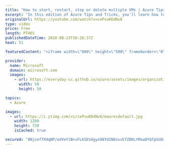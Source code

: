 ```yaml
---
title: "How to start, restart, stop or delete multiple VMs | Azure Tips and Tricks"
excerpt: "In this edition of Azure Tips and Tricks, you'll learn how to quickly start, restart, stop or delete multiple virtual machines (VMs) with just one click. In the Azure portal, watch how you can easily carry out bulk operations to your VMs.  For more tips and tricks, visit: http://azuredev.tips/  Get started"
originalUrl: https://youtube.com/watch?v=cePvuKDdNv8
type: video
price: Free
length: PT46S
publishedDateTime: 2018-08-23T16:26:37Z
heat: 51

featuredContent: "<iframe width=\"800\" height=\"500\" frameborder=\"0\" src=\"https://www.youtube.com/embed/cePvuKDdNv8\" allow=\"accelerometer; autoplay; encrypted-media; gyroscope; picture-in-picture\" allowfullscreen></iframe>"

provider:
  name: Microsoft
  domain: microsoft.com
  images:
    - url: https://everyday-cc.github.io/azure/assets/images/organizations/microsoft.com-50x50.jpg
      width: 50
      height: 50

topics:
  - Azure

images:
  - url: https://i.ytimg.com/vi/cePvuKDdNv8/maxresdefault.jpg
    width: 1280
    height: 720
    isCached: true

secured: "8Njcef7XdqNP/edVeYJB+sFLK5ES4gye98YdINEovvEfZBKLYMxwDYQfpVoD49l2V8o/dtqFo+znlJexMiMwScHfsTrwH/7KH5RD9JI56+F2RAcPG8mEpSFSJ4mogmmENSpNDt1/DIHdFaVZ7oUrGkR0jtxqMHeZe7x6CEu9S3IjC4UL+f+xDdLh0vluVOxFZKr7FMs8RxFBBSmaGuKCo72rOaTVvE+rHtRP7GK0eXkgx1hU6a3L/+Nc5r4l/3jZ3ebYmPsU1jZkIGKaMJyS/WlWSkenqFDrAEG3wR3QEcEa0tTY0XZ8E+iOPuKi56bVYq+K393KWa60gjCiXC5DY8vyPCpKTt/Sizdejwn/zyDjSrZr2CgveLx1DaDdLtfQL4PLaC7C6PV4VNyfv0huYJOMRPfpsGoBkehfmi8VqIU=;LcBhwTFTm2gxAGmXycb42w=="
---
```


